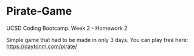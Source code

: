 # Pirate-Game
UCSD Coding Bootcamp. Week 2 - Homework 2

Simple game that had to be made in only 3 days.
You can play free here: https://daytonm.com/pirate/
